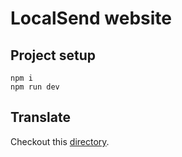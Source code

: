 # LocalSend website

## Project setup

```
npm i
npm run dev
```

## Translate

Checkout this [directory](https://github.com/localsend/website/tree/main/src/locales).
